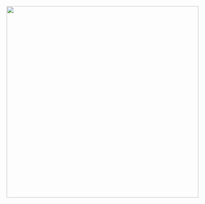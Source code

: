
<p align="center">
    <a href="https://github.com/AnushkaIsuru1"><img width="500px" src="https://github-readme-stats.vercel.app/api/top-langs/?username=AnushkaI1&show_icons=true&theme=dark&hide=html,css,python&layout=compact&bg_color=10101000&hide_title=true&border_color=FFFFFF09"></a>
</p>
<!--&hide_border=true-->
